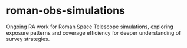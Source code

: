 # roman-obs-simulations
Ongoing RA work for Roman Space Telescope simulations, exploring exposure patterns and coverage efficiency for deeper understanding of survey strategies.
